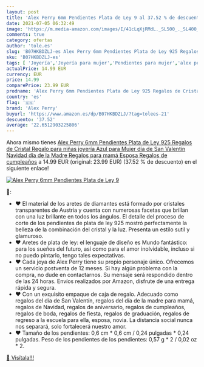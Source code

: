 ```yaml
---
layout: post
title: 'Alex Perry 6mm Pendientes Plata de Ley 9 al 37.52 % de descuento'
date: 2021-07-05 06:32:49
image: 'https://m.media-amazon.com/images/I/41cLqXjRMdL._SL500_._SL400_.jpg'
comments: true
category: ofertas
author: 'tole.es'
slug: 'B07HKBDZLJ-es Alex Perry 6mm Pendientes Plata de Ley 925 Regalos de...'
sku: 'B07HKBDZLJ-es'
tags: [ 'Joyería','Joyería para mujer','Pendientes para mujer','alex perry','de','ley','navidad','plata', ]
actualPrice: 14.99 EUR
currency: EUR
price: 14.99
comparePrice: 23.99 EUR
prodname: 'Alex Perry 6mm Pendientes Plata de Ley 925 Regalos de Cristal Regalo para niñas joyería Azul para Mujer día de San Valentín Navidad día de la Madre Regalos para mamá Esposa Regalos de cumpleaños'
country: 'es'
flag: '🇪🇸'
brand: 'Alex Perry'
buyurl: 'https://www.amazon.es/dp/B07HKBDZLJ/?tag=tolees-21'
descuento: '37.52'
average: '22.6512903225806'
---
```


Ahora mismo tienes [Alex Perry 6mm Pendientes Plata de Ley 925 Regalos de Cristal Regalo para niñas joyería Azul para Mujer día de San Valentín Navidad día de la Madre Regalos para mamá Esposa Regalos de cumpleaños](https://www.amazon.es/dp/B07HKBDZLJ/?tag=tolees-21) a 14.99 EUR (original: 23.99 EUR) (37.52 %  de descuento) en el siguiente enlace!

[![Alex Perry 6mm Pendientes Plata de Ley 9](https://m.media-amazon.com/images/I/41cLqXjRMdL._SL500_._SL400_.jpg)](https://www.amazon.es/dp/B07HKBDZLJ/?tag=tolees-21)

🔎:

- ♥ El material de los aretes de diamantes está formado por cristales transparentes de Austria y cuenta con numerosas facetas que brillan con una luz brillante en todos los ángulos. El detalle del proceso de corte de los pendientes de plata de ley 925 mostró perfectamente la belleza de la combinación del cristal y la luz. Presenta un estilo sutil y glamuroso.
- ♥ Aretes de plata de ley: el lenguaje de diseño es Mundo fantástico: para los sueños del futuro, así como para el amor inolvidable, incluso si no puedo pintarlo, tengo tales expectativas.
- ♥ Cada joya de Alex Perry tiene su propio personaje único. Ofrecemos un servicio postventa de 12 meses. Si hay algún problema con la compra, no dude en contactarnos. Su mensaje será respondido dentro de las 24 horas. Envíos realizados por Amazon, disfrute de una entrega rápida y segura.
- ♥ Con un exquisito empaque de caja de regalo. Adecuado como regalos del día de San Valentín, regalos del día de la madre para mamá, regalos de Navidad, regalos de aniversario, regalos de cumpleaños, regalos de boda, regalos de fiesta, regalos de graduación, regalos de regreso a la escuela para ella, esposa, novia. La distancia social nunca nos separará, solo fortalecerá nuestro amor.
- ♥ Tamaño de los pendientes: 0,6 cm * 0,6 cm / 0,24 pulgadas * 0,24 pulgadas. Peso de los pendientes de los pendientes: 0,57 g * 2 / 0,02 oz * 2.

[🛒 Visítala!!!](https://www.amazon.es/dp/B07HKBDZLJ/?tag=tolees-21)
